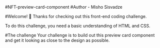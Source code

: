 #NFT-preview-card-component
#Author - Misho Sisvadze


#Welcome! 👋
Thanks for checking out this front-end coding challenge.

To do this challenge, you need a basic understanding of HTML and CSS.

#The challenge
Your challenge is to build out this preview card component and get it looking as close to the design as possible.
